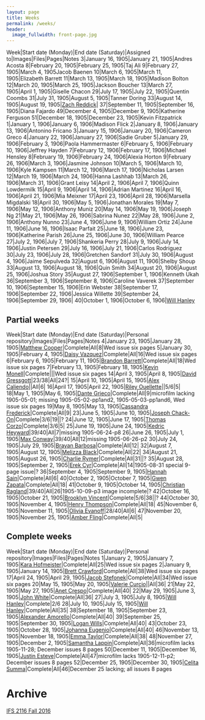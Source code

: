 ```yaml
---
layout: page
title: Weeks
permalink: /weeks/
header:
  image_fullwidth: front-page.jpg
---
```

Week|Start date (Monday)|End date (Saturday)|Assigned to|Images|Files|Pages|Notes
3|January 16, 1905|January 21, 1905|Andres Acosta
8|February 20, 1905|February 25, 1905|Taj Ali
9|February 27, 1905|March 4, 1905Jacob Baenen
10|March 6, 1905|March 11, 1905|Elizabeth Barrett
11|March 13, 1905|March 18, 1905|Madison Bolton
12|March 20, 1905|March 25, 1905|Jackson Boucher
13|March 27, 1905|April 1, 1905|Giselle Chacon
29|July 17, 1905|July 22, 1905|Quentin Coombs
31|July 31, 1905|August 5, 1905|Tanner Doring
33|August 14, 1905|August 19, 1905|[Zach Reddick](https://github.com/znr13)|
37|September 11, 1905|September 16, 1905|Diana Fajardo
49|December 4, 1905|December 9, 1905|Katherine Ferguson
51|December 18, 1905|December 23, 1905|Kevin Fitzpatrick
1|January 1, 1906|January 6, 1906|Madison Flick
2|January 8, 1906|January 13, 1906|Antonino Fricano
3|January 15, 1906|January 20, 1906|Cameron Greco
4|January 22, 1906|January 27, 1906|Sadie Gruber
5|January 29, 1906|February 3, 1906|Paola Hammermaster
6|February 5, 1906|February 10, 1906|Jeffrey Hayden
7|February 12, 1906|February 17, 1906|Michael Hensley
8|February 19, 1906|February 24, 1906|Alexia Horton
9|February 26, 1906|March 3, 1906|Jasmine Johnson
10|March 5, 1906|March 10, 1906|Kyle Kampsen
11|March 12, 1906|March 17, 1906|Nicholas Larsen
12|March 19, 1906|March 24, 1906|Hanna Lashhab
13|March 26, 1906|March 31, 1906|Grant Leisy
14|April 2, 1906|April 7, 1906|Quinn Lowdermilk
15|April 9, 1906|April 14, 1906|Adrian Martinez
16|April 16, 1906|April 21, 1906|Mia Meixner
17|April 23, 1906|April 28, 1906|Marsella Migdalski
18|April 30, 1906|May 5, 1906|Jonathan Morales
19|May 7, 1906|May 12, 1906|Anthony Muniz
20|May 14, 1906|May 19, 1906|Joseph Ng
21|May 21, 1906|May 26, 1906|Sabrina Nunez
22|May 28, 1906|June 2, 1906|Anthony Nunno
23|June 4, 1906|June 9, 1906|William Ortiz
24|June 11, 1906|June 16, 1906|Isaac Parfait
25|June 18, 1906|June 23, 1906|Katherine Parish
26|June 25, 1906|June 30, 1906|William Pearce
27|July 2, 1906|July 7, 1906|Shankeria Perry
28|July 9, 1906|July 14, 1906|Justin Petersen
29|July 16, 1906|July 21, 1906|Carlos Rodriguez
30|July 23, 1906|July 28, 1906|Gretchen Sandorf
31|July 30, 1906|August 4, 1906|Jaime Sepulveda
32|August 6, 1906|August 11, 1906|Shelby Shoup
33|August 13, 1906|August 18, 1906|Quin Smith
34|August 20, 1906|August 25, 1906|Joshua Story
35|August 27, 1906|September 1, 1906|Kenneth Ukah
36|September 3, 1906|September 8, 1906|Caroline Vaverek
37|September 10, 1906|September 15, 1906|Erin Webster
38|September 17, 1906|September 22, 1906|Jessica Willette
39|September 24, 1906|September 29, 1906|
40|October 1, 1906|October 6, 1906|[Will Hanley](https://github.com/whanley)

## Partial weeks

Week|Start date (Monday)|End date (Saturday)|Personal repository|Images|Files|Pages|Notes
4|January 23, 1905|January 28, 1905|[Matthew Cooper](https://github.com/Mic15b/dig-eg-gaz)|Complete|All|8|Wed issue six pages
5|January 30, 1905|February 4, 1905|[Daisy Vazquez](https://github.com/dvazquez703/dig-eg-gaz)|Complete|All|16|Wed issue six pages
6|February 6, 1905|February 11, 1905|[Brandon Barrett](https://github.com/bcb14g/dig-eg-gaz)|Complete|All|18|Wed issue six pages
7|February 13, 1905|February 18, 1905|[Kevin Monell](https://github.com/knm15e/dig-eg-gaz)|Complete|||Wed issue six pages
14|April 3, 1905|April 8, 1905|[David Gressgott](https://github.com/djdaviedave/dig-eg-gaz)|23/38|All|24?|
15|April 10, 1905|April 15, 1905|[Alex Caliendo](https://github.com/RGOODY3210/dig-eg-gaz)||All|6|
16|April 17, 1905|April 22, 1905|[Riley Ouellette](https://github.com/rouellette07/dig-eg-gaz)||5/6|5|
18|May 1, 1905|May 6, 1905|[Dante Grieco](https://github.com/dgg15/dig-eg-gaz)|Complete|All|9|microfilm lacking 1905-05-01; missing 1905-05-02-pp1and2, 1905-05-03-pp1and6, Wed issue six pages
19|May 8, 1905|May 13, 1905|[Cassandra Frederick](https://github.com/caf15b)|Complete|All|9|
23|June 5, 1905|June 10, 1905|[Joseph Chack-On](https://github.com/jochack/dig-eg-gaz)|Complete|3/6|19||?
24|June 12, 1905|June 17, 1905|[Thomas Corzo](https://github.com/ThomasC24)|Complete|3/6|5|
25|June 19, 1905|June 24, 1905|[Kedric Heyward](https://github.com/Kheyward/dig-eg-gaz)|39/40|All|7|missing 1905-06-24-p8
26|June 26, 1905|July 1, 1905|[Max Conway](https://github.com/maxconwayfsu/dig-eg-gaz)|39/40|All|12|missing 1905-06-26-p2
30|July 24, 1905|July 29, 1905|[Brayan Barbosa](https://github.com/brayanbar/dig-eg-gaz)|Complete|All|12|
32|August 7, 1905|August 12, 1905|[Melizza Black](https://github.com/MelizzaBlack/dig-eg-gaz)|Complete|All|22|
34|August 21, 1905|August 26, 1905|[Charlie Rymer](https://github.com/crymer)|Complete|All|31||?
35|August 28, 1905|September 2, 1905|[Erek Cyr](https://github.com/ErekCyr/dig-eg-gaz)|Complete|All|14|1905-08-31 special 9-page issue|?
36|September 4, 1905|September 9, 1905|[Hannah Sain](https://github.com/hds15b/dig-eg-gaz)|Complete|All|6|
40|October 2, 1905|October 7, 1905|[Gwen Zapata](https://github.com/Lionex/dig-eg-gaz)|Complete|All|18|
41|October 9, 1905|October 14, 1905|[Christian Ragland](https://github.com/christianragland/dig-eg-gaz)|39/40|All|26|1905-10-09-p3 image incomplete|?
42|October 16, 1905|October 21, 1905|[Brooklyn Vincent](https://github.com/bjv15/dig-eg-gaz)|Complete|5/6|38||?
44|October 30, 1905|November 4, 1905|[Henry Thompson](https://github.com/Hat15/Dig-eg-gaz)|Complete|All|18|
45|November 6, 1905|November 11, 1905|[Olivia Evanoff](https://github.com/oliviaevanoff)|28/40|All|6|
47|November 20, 1905|November 25, 1905|[Amber Fling](https://github.com/alf15c/dig-eg-gaz)|Complete|All|5|

## Complete weeks

Week|Start date (Monday)|End date (Saturday)|Personal repository|Images|Files|Pages|Notes
1|January 2, 1905|January 7, 1905|[Kara Hofmeister](https://github.com/karahofmeister)|Complete|All|25|Wed issue six pages
2|January 9, 1905|January 14, 1905|[Brett Crawford](https://github.com/wbc13)|Complete|All|38|Wed issue six pages
17|April 24, 1905|April 29, 1905|[Jacob Stefonek](https://github.com/JacobStefonek)|Complete|All|34|Wed issue six pages
20|May 15, 1905|May 20, 1905|[Valerie Curcio](https://github.com/valeriecurcio)||All|36|
21|May 22, 1905|May 27, 1905|[Anet Crespo](https://github.com/ac15at)|Complete|All|40|
22|May 29, 1905|June 3, 1905|[John White](https://github.com/jcw3)|Complete|All|36|
27|July 3, 1905|July 8, 1905|[Will Hanley](https://github.com/whanley)|Complete|2/6
28|July 10, 1905|July 15, 1905|[Will Hanley](https://github.com/whanley)|Complete|All|35|
38|September 18, 1905|September 23, 1905|[Alexander Amorello](https://github.com/AlexanderOlleroma)|Complete|All|40|
39|September 25, 1905|September 30, 1905|[Logan Wills](https://github.com/lcw16b)|Complete|All|40|
43|October 23, 1905|October 28, 1905|[Johanna Eugenio](https://github.com/jhannaeugenio)|Complete|All|40|
46|November 13, 1905|November 18, 1905|[Emma Taylor](https://github.com/ekt16)|Complete|All|38|
48|November 27, 1905|December 2, 1905|[Samantha Lappin](https://github.com/Fibinocci1123)|Complete|All|36|microfilm lacks 1905-11-28; December issues 8 pages
50|December 11, 1905|December 16, 1905|[Justin Esteve](https://github.com/jesteve3)|Complete|All|47|microfilm lacks 1905-12-11-p2; December issues 8 pages
52|December 25, 1905|December 30, 1905|[Celita Summa](https://github.com/CelitaS)|Complete|All|46|December 25 lacking; all issues 8 pages

# Archive
[IFS 2116 Fall 2016](https://dig-eg-gaz.github.io/weeks-fall-2016/)
